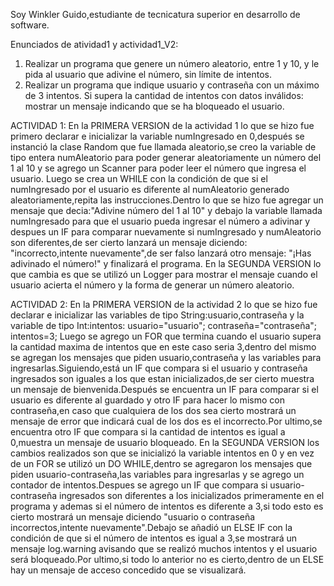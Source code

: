 Soy Winkler Guido,estudiante de tecnicatura superior en desarrollo de software.

Enunciados de atividad1 y actividad1_V2:
1. Realizar un programa que genere un número  aleatorio, entre 1 y 10, y le pida al usuario que adivine el número, sin límite de intentos. 
2. Realizar un programa que indique usuario y contraseña con un máximo de 3 intentos. Si  supera la cantidad de intentos con datos inválidos: mostrar un mensaje indicando que se ha bloqueado el usuario.

ACTIVIDAD 1:
En la PRIMERA VERSION de la actividad 1 lo que se hizo fue primero declarar e inicializar la variable numIngresado en 0,después se instanció la clase Random que fue llamada aleatorio,se creo la variable de tipo entera numAleatorio para poder generar aleatoriamente un número del 1 al 10 y se agrego un Scanner para poder leer el número que ingresa el usuario.
Luego se crea un WHILE con la condición de que si el numIngresado por el usuario es diferente al numAleatorio generado aleatoriamente,repita las instrucciones.Dentro lo que se hizo fue agregar un mensaje que decia:"Adivine número del 1 al 10" y debajo la variable llamada numIngresado para que el usuario pueda ingresar el número a adivinar y despues un IF para comparar nuevamente si numIngresado y numAleatorio son diferentes,de ser cierto lanzará un mensaje diciendo: "incorrecto,intente nuevamente",de ser falso lanzará otro mensaje: "¡Has adivinado el número!" y finalizará el programa.
En la SEGUNDA VERSION lo que cambia es que se utilizó un Logger para mostrar el mensaje cuando el usuario acierta el número y la forma de generar un número aleatorio.

ACTIVIDAD 2:
En la PRIMERA VERSION de la actividad 2 lo que se hizo fue declarar e inicializar las variables de tipo String:usuario,contraseña y la variable de tipo Int:intentos:
usuario="usuario";
contraseña="contraseña";
intentos=3;
Luego se agrego un FOR que termina cuando el usuario supera la cantidad maxima de intentos que en este caso seria 3,dentro del mismo se agregan los mensajes que piden usuario,contraseña y las variables para ingresarlas.Siguiendo,está un IF que compara si el usuario y contraseña ingresados son iguales a los que estan inicializados,de ser cierto muestra un mensaje de bienvenida.Después se encuentra un IF para comparar si el usuario es diferente al guardado y otro IF para hacer lo mismo con contraseña,en caso que cualquiera de los dos sea cierto mostrará un mensaje de error que indicará cual de los dos es el incorrecto.Por ultimo,se encuentra otro IF que compara si la cantidad de intentos es igual a 0,muestra un mensaje de usuario bloqueado.
En la SEGUNDA VERSION los cambios realizados son que se inicializó la variable intentos en 0 y en vez de un FOR se utilizó un DO WHILE,dentro se agregaron los mensajes que piden usuario-contraseña,las variables para ingresarlas y se agrego un contador de intentos.Despues se agrego un IF que compara si usuario-contraseña ingresados son diferentes a los inicializados primeramente en el programa y ademas si el número de intentos es diferente a 3,si todo esto es cierto mostrará un mensaje diciendo "usuario o contraseña incorrectos,intente nuevamente".Debajo se añadió un ELSE IF con la condición de que si el número de intentos es igual a 3,se mostrará un mensaje log.warning avisando que se realizó muchos intentos y el usuario será bloqueado.Por ultimo,si todo lo anterior no es cierto,dentro de un ELSE hay un mensaje de acceso concedido que se visualizará.